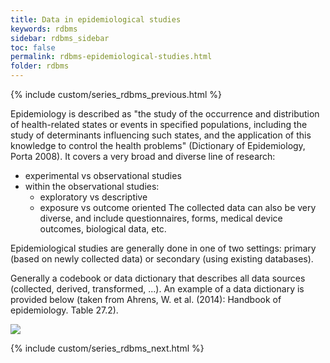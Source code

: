 ```yaml
---
title: Data in epidemiological studies
keywords: rdbms
sidebar: rdbms_sidebar
toc: false
permalink: rdbms-epidemiological-studies.html
folder: rdbms
---
```

{% include custom/series_rdbms_previous.html %}

Epidemiology is described as "the study of the occurrence and distribution of health-related states or events in specified populations, including the study of determinants influencing such states, and the application of this knowledge to control the health problems" (Dictionary of Epidemiology, Porta 2008). It covers a very broad and diverse line of research:
- experimental vs observational studies
- within the observational studies:
    - exploratory vs descriptive
    - exposure vs outcome oriented
The collected data can also be very diverse, and include questionnaires, forms, medical device outcomes, biological data, etc.

Epidemiological studies are generally done in one of two settings: primary (based on newly collected data) or secondary (using existing databases).

Generally a codebook or data dictionary that describes all data sources (collected, derived, transformed, ...). An example of a data dictionary is provided below (taken from Ahrens, W. et al. (2014): Handbook of epidemiology. Table 27.2).

<img src="{{ site.baseurl }}/assets/datadictionary.png"/>

{% include custom/series_rdbms_next.html %}
